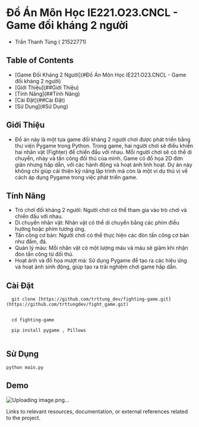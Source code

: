 # Đồ Án Môn Học IE221.O23.CNCL - Game đối kháng 2 người 
- Trần Thanh Tùng ( 21522771)

## Table of Contents

- [Game Đối Kháng 2 Người](#Đồ Án Môn Học IE221.O23.CNCL - Game đối kháng 2 người)
- [Giới Thiệu](##Giới Thiệu)
- [Tính Năng](##Tính Năng)
- [Cài Đặt](##Cài Đặt)
- [Sử Dụng](#Sử Dụng)

## Giới Thiệu

-  Đồ án này là một tựa game đối kháng 2 người chơi được phát triển bằng thư viện Pygame trong Python. Trong game, hai người chơi sẽ điều khiển hai nhân vật (Fighter) để chiến đấu với nhau. Mỗi người chơi sẽ có thể di chuyển, nhảy và tấn công đối thủ của mình. Game có đồ họa 2D đơn giản nhưng hấp dẫn, với các hành động và hoạt ảnh linh hoạt. Dự án này không chỉ giúp cải thiện kỹ năng lập trình  mà còn là một ví dụ thú vị về cách áp dụng Pygame trong việc phát triển game.


## Tính Năng

-  Trò chơi đối kháng 2 người: Người chơi có thể tham gia vào trò chơi và chiến đấu với nhau.
-  Di chuyển nhân vật: Nhân vật có thể di chuyển bằng các phím điều hướng hoặc phím tương ứng.
-  Tấn công cơ bản: Người chơi có thể thực hiện các đòn tấn công cơ bản như đấm, đá.
-  Quản lý máu: Mỗi nhân vật có một lượng máu và máu sẽ giảm khi nhận đòn tấn công từ đối thủ.
-  Hoạt ảnh và đồ họa mượt mà: Sử dụng Pygame để tạo ra các hiệu ứng và hoạt ảnh sinh động, giúp tạo ra trải nghiệm chơi game hấp dẫn.

## Cài Đặt
```
  git clone [https://github.com/trttung_dev/fighting-game.git](https://github.com/trttungdev/fight_game.git)
```

```
  
  cd fighting-game
  
  pip install pygame , Pillows
  
```
## Sử Dụng

```
python main.py
```


## Demo

![Uploading image.png…]()

Links to relevant resources, documentation, or external references related to the project.
